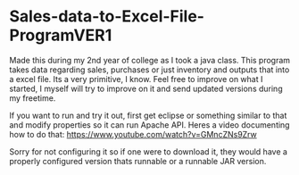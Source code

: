 # Sales-data-to-Excel-File-ProgramVER1
Made this during my 2nd year of college as I took a java class. This program takes data regarding sales, purchases or just inventory and outputs that into a excel file. Its a very primitive, I know. Feel free to improve on what I started, I myself will try to improve on it and send updated versions during my freetime. 

If you want to run and try it out, first get eclipse or something similar to that and modify properties so it can run Apache API. Heres a video documenting how to do that:
https://www.youtube.com/watch?v=GMncZNs9Zrw

Sorry for not configuring it so if one were to download it, they would have a properly configured version thats runnable or a runnable JAR version. 
